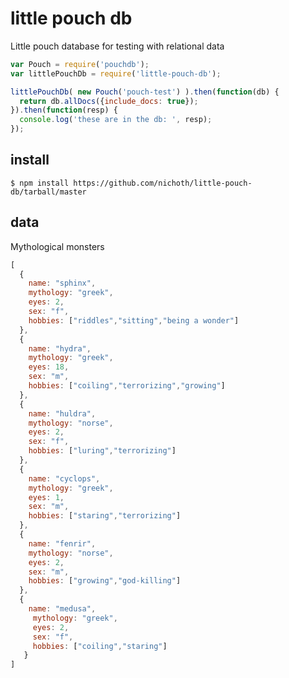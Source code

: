 # little pouch db

Little pouch database for testing with relational data

```js
var Pouch = require('pouchdb');
var littlePouchDb = require('little-pouch-db');

littlePouchDb( new Pouch('pouch-test') ).then(function(db) {
  return db.allDocs({include_docs: true});
}).then(function(resp) {
  console.log('these are in the db: ', resp);
});

```

## install

    $ npm install https://github.com/nichoth/little-pouch-db/tarball/master


## data

Mythological monsters

```js
[
  {
    name: "sphinx",
    mythology: "greek",
    eyes: 2,
    sex: "f",
    hobbies: ["riddles","sitting","being a wonder"]
  },
  {
    name: "hydra",
    mythology: "greek",
    eyes: 18,
    sex: "m",
    hobbies: ["coiling","terrorizing","growing"]
  },
  {
    name: "huldra",
    mythology: "norse",
    eyes: 2,
    sex: "f",
    hobbies: ["luring","terrorizing"]
  },
  {
    name: "cyclops",
    mythology: "greek",
    eyes: 1,
    sex: "m",
    hobbies: ["staring","terrorizing"]
  },
  {
    name: "fenrir",
    mythology: "norse",
    eyes: 2,
    sex: "m",
    hobbies: ["growing","god-killing"]
  },
  {
    name: "medusa",
     mythology: "greek",
     eyes: 2,
     sex: "f",
     hobbies: ["coiling","staring"]
   }
]
```
